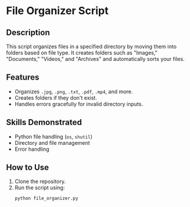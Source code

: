 # File Organizer Script

## Description
This script organizes files in a specified directory by moving them into folders based on file type. It creates folders such as "Images," "Documents," "Videos," and "Archives" and automatically sorts your files.

## Features
- Organizes `.jpg`, `.png`, `.txt`, `.pdf`, `.mp4`, and more.
- Creates folders if they don't exist.
- Handles errors gracefully for invalid directory inputs.

## Skills Demonstrated
- Python file handling (`os`, `shutil`)
- Directory and file management
- Error handling

## How to Use
1. Clone the repository.
2. Run the script using:
   ```bash
   python file_organizer.py

